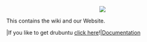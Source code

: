 <p align="center">
<img src="http://drubuntu.github.io/drubuntu/images/logo-text.png" />
</p>

This contains the wiki and our Website.

|If you like to get drubuntu [click here](https://github.com/drubuntu/installation/blob/master/README.md)!|[Documentation](https://github.com/drubuntu/drubuntu/wiki)
